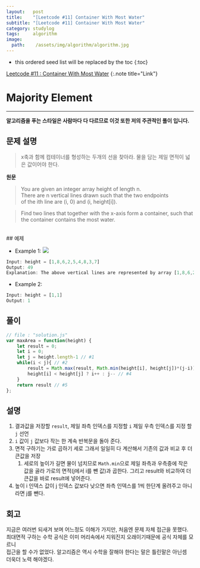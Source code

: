 ```yaml
---
layout:   post
title:    "[Leetcode #11] Container With Most Water"
subtitle: "[Leetcode #11] Container With Most Water"
category: studylog
tags:     algorithm
image:
  path:    /assets/img/algorithm/algorithm.jpg
---
```


[Leetcode #11 : Container With Most Water]:https://leetcode.com/problems/container-with-most-water/

<!--more-->
* this ordered seed list will be replaced by the toc
{:toc}  

[Leetcode #11 : Container With Most Water]
{:.note title="Link"}  

# Majority Element  
---  
__알고리즘을 푸는 스타일은 사람마다 다 다르므로 이것 또한 저의 주관적인 풀이 입니다.__  

## 문제 설명  
>x축과 함께 컴테이너를 형성하는 두개의 선을 찾아라.
>물을 담는 제일 면적이 넓은 값이어야 한다.

__원문__
>You are given an integer array height of length n.  
>There are n vertical lines drawn such that the two endpoints  
>of the ith line are (i, 0) and (i, height[i]). 

>Find two lines that together with the x-axis form a container, 
>such that the container contains the most water.

<br>  
## 예제  

* Example 1:
![](https://s3-lc-upload.s3.amazonaws.com/uploads/2018/07/17/question_11.jpg)
```js
Input: height = [1,8,6,2,5,4,8,3,7]
Output: 49
Explanation: The above vertical lines are represented by array [1,8,6,2,5,4,8,3,7]. In this case, the max area of water (blue section) the container can contain is 49.
```  

* Example 2:
```js
Input: height = [1,1]
Output: 1
```  


## 풀이  

```js
// file : "solution.js"
var maxArea = function(height) {
    let result = 0;
    let i = 0;
    let j = height.length-1 // #1
    while(i < j){ // #2
        result = Math.max(result, Math.min(height[i], height[j])*(j-i)) // #3
        height[i] < height[j] ? i++ : j-- // #4
    } 
    return result // #5
};
```

## 설명  

1. 결과값을 저장할 `result`, 제일 좌측 인덱스를 지정할 `i` 제일 우측 인덱스를 지정 할 `j` 선언  
2. `i` 값이 `j` 값보다 작는 한 계속 반복문을 돌아 준다.  
3. 면적 구하기는 가로 곱하기 세로 그래서 일일히 다 계산해서 기존의 값과 비교 후 더 큰값을 저장  
   1. 세로의 높이가 길면 물이 넘치므로 `Math.min`으로 제일 좌측과 우측중에 작은 값을 골라
   가로의 면적(j에서 i를 뺀 값)과 곱한다. 그리고 result와 비교하여 더 큰값을 바로 result에 넣어준다.  
4. 높이 i 인덱스 값이 j 인덱스 값보다 낮으면 좌측 인덱스를 1씩 한단계 올려주고 아니라면 j를 뺀다.  


## 회고  

지금은 여러번 되새겨 보며 어느정도 이해가 가지만, 처음엔 문제 자체 접근을 못했다.  
최대면적 구하는 수학 공식은 이미 머리속에서 지워진지 오래이기때문에 공식 자체를 모르니  
접근을 할 수가 없었다. 알고리즘은 역시 수학을 잘해야 한다는 말은 틀린말은 아닌셈  
더욱더 노력 해야겠다.
